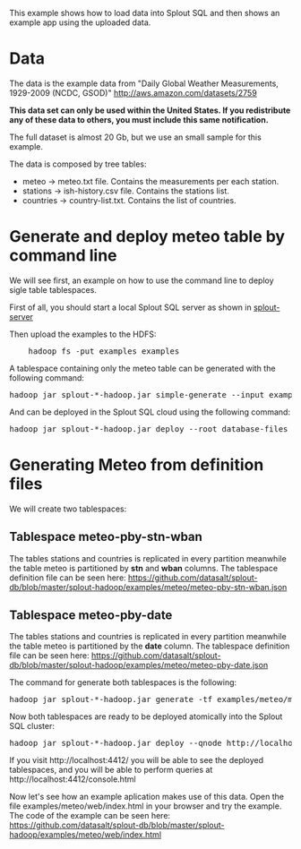 This example shows how to load data into Splout SQL and then shows an example app using the uploaded data. 

Data
=====
The data is the example data from "Daily Global Weather Measurements, 1929-2009 (NCDC,
GSOD)" http://aws.amazon.com/datasets/2759

**This data set can only be used within the United States. If you redistribute 
any of these data to others, you must include this same notification.**

The full dataset is almost 20 Gb, but we use an small sample for this example.

The data is composed by tree tables:

* meteo -> meteo.txt file. Contains the measurements per each station.
* stations -> ish-history.csv file. Contains the stations list.
* countries -> country-list.txt. Contains the list of countries.

Generate and deploy meteo table by command line
=====================================
We will see first, an example on how to use the command line to deploy sigle table tablespaces.

First of all, you should start a local Splout SQL server as shown in [splout-server](https://github.com/datasalt/splout-db/tree/master/splout-server)

Then upload the examples to the HDFS:
<pre>
	hadoop fs -put examples examples
</pre>

A tablespace containing only the meteo table can be generated with the following command:

<pre>
hadoop jar splout-*-hadoop.jar simple-generate --input examples/meteo/meteo.txt --output database-files --tablespace meteo_table --table meteo --schema "stn:int,wban:int,year:int,month:int,day:int,date:int,temp:double,temp_observations:int,dewp:double,dewp_observations:int,slp:double,slp_observations:int,stp:double,stp_observations:int,visib:double,visib_observations:int,wdsp:double,wdsp_observations:int,mxspd:double,gust:double,max:double,max_flag:string,min:double,min_flag:string,prcp:double,prcp_flag:string,sndp:double,frshtt:int" --partitionby stn,wban --partitions 4 --skipheading --fixedwidthfields "0,5,7,11,14,17,18,19,20,21,14,21,24,29,31,32,35,40,42,43,46,51,53,54,57,62,64,65,68,72,74,75,78,82,84,85,88,92,95,99,102,107,108,108,110,115,116,116,118,122,123,123,125,129,132,137" 
</pre>

And can be deployed in the Splout SQL cloud using the following command:

<pre>
hadoop jar splout-*-hadoop.jar deploy --root database-files --tablespaces meteo_table --replication 2 --qnode http://localhost:4412
</pre>

Generating Meteo from definition files
===========================

We will create two tablespaces:

Tablespace meteo-pby-stn-wban
------------------------------

The tables stations and countries is replicated in every partition meanwhile the table meteo is partitioned by **stn** and **wban** columns. The tablespace definition file can be seen here: https://github.com/datasalt/splout-db/blob/master/splout-hadoop/examples/meteo/meteo-pby-stn-wban.json

Tablespace meteo-pby-date
-------------------------

The tables stations and countries is replicated in every partition meanwhile the table meteo is partitioned by the **date** column. The tablespace definition file can be seen here: https://github.com/datasalt/splout-db/blob/master/splout-hadoop/examples/meteo/meteo-pby-date.json

The command for generate both tablespaces is the following:

<pre>
hadoop jar splout-*-hadoop.jar generate -tf examples/meteo/meteo-pby-stn-wban.json -tf examples/meteo/meteo-pby-date.json -o database-files
</pre>

Now both tablespaces are ready to be deployed atomically into the Splout SQL cluster:

<pre>
hadoop jar splout-*-hadoop.jar deploy --qnode http://localhost:4412 --root database-files --tablespaces meteo-pby-stn-wban
</pre>

If you visit http://localhost:4412/ you will be able to see the deployed tablespaces, and you will be able to perform queries at http://localhost:4412/console.html

Now let's see how an example aplication makes use of this data. Open the file examples/meteo/web/index.html in your browser and try the example. The code of the example can be seen here: https://github.com/datasalt/splout-db/blob/master/splout-hadoop/examples/meteo/web/index.html

